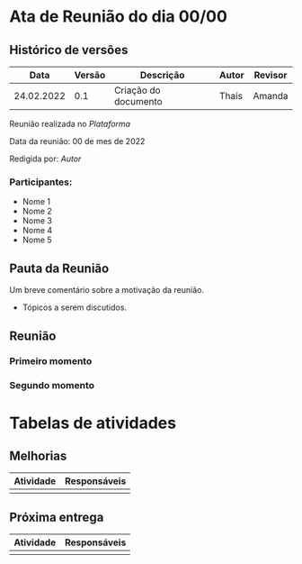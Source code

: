 # Ata de Reunião do dia 00/00

## Histórico de versões
| Data       | Versão | Descrição            | Autor | Revisor |
| ---------- | ------ | -------------------- | ----- | ------- |
| 24.02.2022 | 0.1    | Criação do documento | Thaís | Amanda  |

Reunião realizada no _Plataforma_

Data da reunião: 00 de mes de 2022

Redigida por: _Autor_

### Participantes:

- Nome 1
- Nome 2
- Nome 3
- Nome 4
- Nome 5

## Pauta da Reunião

Um breve comentário sobre a motivação da reunião.
- Tópicos a serem discutidos.

## Reunião
### Primeiro momento

### Segundo momento

# Tabelas de atividades
## Melhorias

| Atividade | Responsáveis |
| --------- | ------------ |
|           |              |

## Próxima entrega

| Atividade | Responsáveis |
| --------- | ------------ |
|           |              |